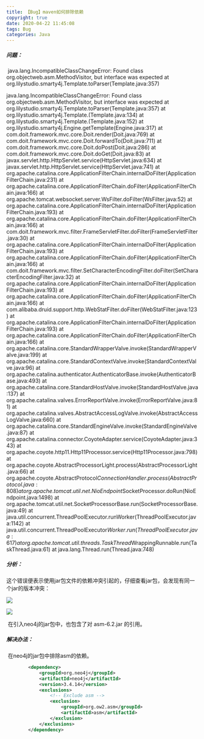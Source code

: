 ```yaml
---
title: 【Bug】maven如何排除依赖
copyright: true
date: 2020-04-22 11:45:08
tags: Bug
categories: Java
---
```


##### 问题：

​	java.lang.IncompatibleClassChangeError: Found class org.objectweb.asm.MethodVisitor, but interface was expected at org.lilystudio.smarty4j.Template.toParser(Template.java:357)

java.lang.IncompatibleClassChangeError: Found class org.objectweb.asm.MethodVisitor, but interface was expected at org.lilystudio.smarty4j.Template.toParser(Template.java:357) at org.lilystudio.smarty4j.Template.<init>(Template.java:134) at org.lilystudio.smarty4j.Template.<init>(Template.java:152) at org.lilystudio.smarty4j.Engine.getTemplate(Engine.java:317) at com.doit.framework.mvc.core.Doit.render(Doit.java:769) at com.doit.framework.mvc.core.Doit.forwardTo(Doit.java:711) at com.doit.framework.mvc.core.Doit.doPost(Doit.java:286) at com.doit.framework.mvc.core.Doit.doGet(Doit.java:83) at javax.servlet.http.HttpServlet.service(HttpServlet.java:634) at javax.servlet.http.HttpServlet.service(HttpServlet.java:741) at org.apache.catalina.core.ApplicationFilterChain.internalDoFilter(ApplicationFilterChain.java:231) at org.apache.catalina.core.ApplicationFilterChain.doFilter(ApplicationFilterChain.java:166) at org.apache.tomcat.websocket.server.WsFilter.doFilter(WsFilter.java:52) at org.apache.catalina.core.ApplicationFilterChain.internalDoFilter(ApplicationFilterChain.java:193) at org.apache.catalina.core.ApplicationFilterChain.doFilter(ApplicationFilterChain.java:166) at com.doit.framework.mvc.filter.FrameServletFilter.doFilter(FrameServletFilter.java:30) at org.apache.catalina.core.ApplicationFilterChain.internalDoFilter(ApplicationFilterChain.java:193) at org.apache.catalina.core.ApplicationFilterChain.doFilter(ApplicationFilterChain.java:166) at com.doit.framework.mvc.filter.SetCharacterEncodingFilter.doFilter(SetCharacterEncodingFilter.java:32) at org.apache.catalina.core.ApplicationFilterChain.internalDoFilter(ApplicationFilterChain.java:193) at org.apache.catalina.core.ApplicationFilterChain.doFilter(ApplicationFilterChain.java:166) at com.alibaba.druid.support.http.WebStatFilter.doFilter(WebStatFilter.java:123) at org.apache.catalina.core.ApplicationFilterChain.internalDoFilter(ApplicationFilterChain.java:193) at org.apache.catalina.core.ApplicationFilterChain.doFilter(ApplicationFilterChain.java:166) at org.apache.catalina.core.StandardWrapperValve.invoke(StandardWrapperValve.java:199) at org.apache.catalina.core.StandardContextValve.invoke(StandardContextValve.java:96) at org.apache.catalina.authenticator.AuthenticatorBase.invoke(AuthenticatorBase.java:493) at org.apache.catalina.core.StandardHostValve.invoke(StandardHostValve.java:137) at org.apache.catalina.valves.ErrorReportValve.invoke(ErrorReportValve.java:81) at org.apache.catalina.valves.AbstractAccessLogValve.invoke(AbstractAccessLogValve.java:660) at org.apache.catalina.core.StandardEngineValve.invoke(StandardEngineValve.java:87) at org.apache.catalina.connector.CoyoteAdapter.service(CoyoteAdapter.java:343) at org.apache.coyote.http11.Http11Processor.service(Http11Processor.java:798) at org.apache.coyote.AbstractProcessorLight.process(AbstractProcessorLight.java:66) at org.apache.coyote.AbstractProtocol$ConnectionHandler.process(AbstractProtocol.java:808) at org.apache.tomcat.util.net.NioEndpoint$SocketProcessor.doRun(NioEndpoint.java:1498) at org.apache.tomcat.util.net.SocketProcessorBase.run(SocketProcessorBase.java:49) at java.util.concurrent.ThreadPoolExecutor.runWorker(ThreadPoolExecutor.java:1142) at java.util.concurrent.ThreadPoolExecutor$Worker.run(ThreadPoolExecutor.java:617) at org.apache.tomcat.util.threads.TaskThread$WrappingRunnable.run(TaskThread.java:61) at java.lang.Thread.run(Thread.java:748)

##### 分析：

​	这个错误便表示使用jar包文件的依赖冲突引起的，仔细查看jar包，会发现有同一个jar的版本冲突：

![](https://img-blog.csdnimg.cn/20190726102746100.jpg)

![](https://img-blog.csdnimg.cn/20190726102814362.jpg)

​	在引入neo4j的jar包中，也包含了对 asm-6.2.jar 的引用。

##### 解决办法：

​	在neo4j的jar包中排除asm的依赖。  

```xml
        <dependency>
            <groupId>org.neo4j</groupId>
            <artifactId>neo4j</artifactId>
            <version>3.4.14</version>
            <exclusions>
                <!-- Exclude asm -->
                <exclusion>
                    <groupId>org.ow2.asm</groupId>
                    <artifactId>asm</artifactId>
                </exclusion>
            </exclusions>
        </dependency>
```


